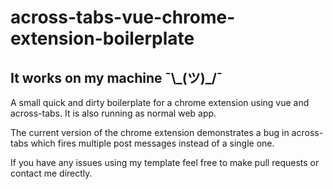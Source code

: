 # across-tabs-vue-chrome-extension-boilerplate

## It works on my machine ¯\\\_(ツ)_/¯

A small quick and dirty boilerplate for a chrome extension using vue and
 across-tabs. It is also running as normal web app.
 
The current version of the chrome extension demonstrates a bug in across-tabs
 which fires multiple post messages instead of a single one.
 
If you have any issues using my template feel free to make pull requests or
 contact me directly.  
